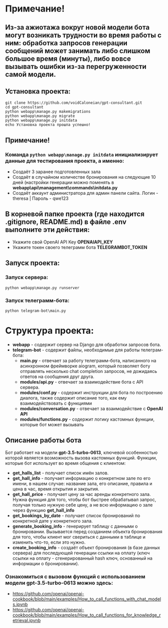 # Примечание!
## Из-за ажиотажа вокруг новой модели бота могут возникать трудности во время работы с ним: обработка запросов генерации сообщений может занимать либо слишком большое время (минуты), либо вовсе вызывать ошибки из-за перегруженности самой модели. 
## Установка проекта:
```
git clone https://github.com/voidCaloneian/gpt-consultant.git
cd gpt-consultant
python webapp\manage.py makemigrations
python webapp\manage.py migrate
python webapp\manage.py initdata
echo Установка проекта прошла успешно!
```
## Примечание!
### Команда ```python webapp\manage.py initdata``` инициализирует данные для тестирования проекта, а именно:
  - Создаёт 3 заранее подготовленных зала
  - Создаёт в случайном количестве бронирования на следующие 10 дней (настройки генерации можно поменять в **webapp\api\management\commands\initdata.py**
  - Создаёт аккаунт администратора для админ панели сайта. Логин - theresa | Пароль - qwe123
## В корневой папке проекта (где находится .gitignore, README.md) в файле **.env** выполните эти действия:
- Укажите свой OpenAI API Key **OPENAIAPI_KEY** 
- Укажите токен своего телеграмм бота **TELEGRAMBOT_TOKEN** 
## Запуск проекта:
### Запуск сервера:
  ```python webapp\manage.py runserver```
### Запуск телеграмм-бота:
  ```python telegram-bot\main.py```
  
# Структура проекта:
- **webapp** - содержит сервер на Django для обработки запросов бота.
- **telegram-bot** - содержит файлы, необходимые для работы телеграм-бота:
  - **main.py** - отвечает за работу телеграмм-бота, написанного на асинхронном фреймворке aiogram, который позволяет боту отправлять несколько chat completion запросов, не дожидаясь ответов на сообщения друг друга.
  - **modules/api.py** - отвечает за взаимодействие бота с API сервера.
  - **modules/conf.py** - содержит инструкции для бота по построению диалога, также содержит описание того, как ему взаимодействовать с функциями
  - **modules/conversation.py** - отвечает за взаимодействие с **OpenAI API**
  - **modules/functions.py** - содержит логику кастомных функции, которые бот может вызывать
## Описание работы бота
Бот работает на модели **gpt-3.5-turbo-0613**, ключевой особенностью которой является возможность вызова кастомных функций.
Функции, которые бот использует во время общения с клиентом:
- **get_halls_list** - получает список имён залов.
- **get_hall_info** - получает информацию о конкретном зале по его имени, в нашем случае: название зала, его описание, правила и цена в час, время открытия и закрытия.
- **get_hall_price** - получает цену за час аренды конкретного зала. Нужна функция для того, чтобы бот быстрее обрабатывал запрос, получая только нужную себе цену, а не всю информацию о зале через функцию **get_hall_info**
- **get_bookings_by_date** - получает список бронирований по конкретной дате у конкретного зала.
- **generate_booking_info** - генерирует таблицу с данными о бронировании. Вызывается перед созданием объекта бронирования для того, чтобы клиент мог свериться с данными в таблице и изменить что-то, если это нужно.
- **create_booking_info** - создаёт объект бронирования (в базе данных сервера) для последующей генерации ссылки на оплату (ключ ссылки на оплату - сгенерированный hash ключ, основанный на информации о бронировании).

### Ознакомиться с вызовом функций с использованием модели **gpt-3.5-turbo-0613** можно здесь:
- https://github.com/openai/openai-cookbook/blob/main/examples/How_to_call_functions_with_chat_models.ipynb
- https://github.com/openai/openai-cookbook/blob/main/examples/How_to_call_functions_for_knowledge_retrieval.ipynb

